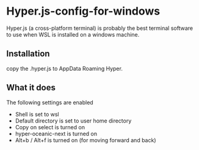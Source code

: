 # Hyper.js-config-for-windows

Hyper.js (a cross-platform terminal) is probably the best terminal software to use when WSL is installed on a windows machine. 

## Installation

copy the .hyper.js to AppData Roaming Hyper.

## What it does

The following settings are enabled

* Shell is set to wsl
* Default directory is set to user home directory
* Copy on select is turned on
* hyper-oceanic-next is turned on 
* Alt+b / Alt+f is turned on (for moving forward and back)